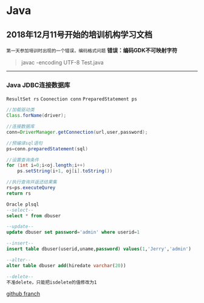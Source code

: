 # Java
## 2018年12月11号开始的培训机构学习文档
`第一天参加培训时出现的一个错误，编码格式问题`
**错误：编码GDK不可映射字符**

>javac -encoding UTF-8 Test.java
-----------

### Java JDBC连接数据库
`ResultSet rs` `Coonection conn` `PreparedStatement ps`
```java
//加载驱动类
Class.forName(driver);

//连接数据库
conn=DriverManager.getConnection(url,user,password);

//预编译sql语句
ps=conn.preparedStatement(sql)

//设置查询条件
for (int i=0;i<oj.length;i++)				
    ps.setString(i+1, oj[i].toString())

//执行查询并返还结果集
rs=ps.executeQurey
return rs
```
```sql
Oracle plsql
--select--
select * from dbuser

--update--
update dbuser set password='admin' where userid=1

--insert--
insert table dbuser(userid,uname,password) values(1,'Jerry','admin')

--alter--
alter table dbuser add(hiredate varchar(20))

--delete--
不准delete，只能把isdelete的值修改为1
```

[github franch](https://github.com/Kunena/Kunena-Forum/wiki/Create-a-new-branch-with-git-and-manage-branches)